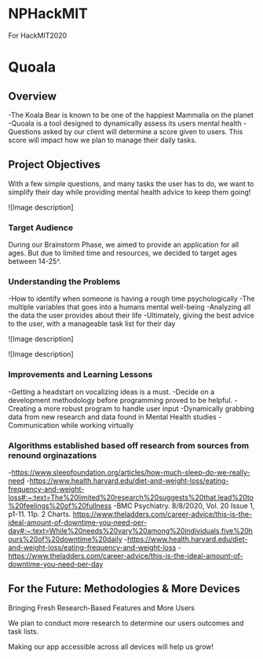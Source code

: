 # NPHackMIT
For HackMIT2020
# Quoala

## Overview

-The Koala Bear is known to be one of the happiest Mammalia on the planet
-Quoala is a tool designed to dynamically assess its users mental health
-Questions asked by our client will determine a score given to users. This score will impact how we plan to manage their daily tasks.

## Project Objectives

With a few simple questions, and many tasks the user has to do, we want to simplify their day while providing mental health advice to keep them going!

![Image description] 

### Target Audience

During our Brainstorm Phase, we aimed to provide an application for all ages. But due to limited time and resources, we decided to target ages between 14-25^. 

### Understanding the Problems

-How to identify when someone is having a rough time psychologically 
-The multiple variables that goes into a humans mental well-being
-Analyzing all the data the user provides about their life
-Ultimately, giving the best advice to the user, with a manageable task list for their day

![Image description]

![Image description]

### Improvements and Learning Lessons

-Getting a headstart on vocalizing ideas is a must.
-Decide on a development methodology before programming proved to be helpful.
-Creating a more robust program to handle user input 
-Dynamically grabbing data from new research and data found in Mental Health studies
-Communication while working virtually

### Algorithms established based off research from sources from renound orginazations

-https://www.sleepfoundation.org/articles/how-much-sleep-do-we-really-need
-https://www.health.harvard.edu/diet-and-weight-loss/eating-frequency-and-weight-loss#:~:text=The%20limited%20research%20suggests%20that,lead%20to%20feelings%20of%20fullness
-BMC Psychiatry. 8/8/2020, Vol. 20 Issue 1, p1-11. 11p. 2 Charts.
https://www.theladders.com/career-advice/this-is-the-ideal-amount-of-downtime-you-need-per-day#:~:text=While%20needs%20vary%20among%20individuals,five%20hours%20of%20downtime%20daily
-https://www.health.harvard.edu/diet-and-weight-loss/eating-frequency-and-weight-loss
-https://www.theladders.com/career-advice/this-is-the-ideal-amount-of-downtime-you-need-per-day

## For the Future: Methodologies & More Devices
Bringing Fresh Research-Based Features and More Users

We plan to conduct more research to determine our users outcomes and task lists. 

Making our app accessible across all devices will help us grow!
